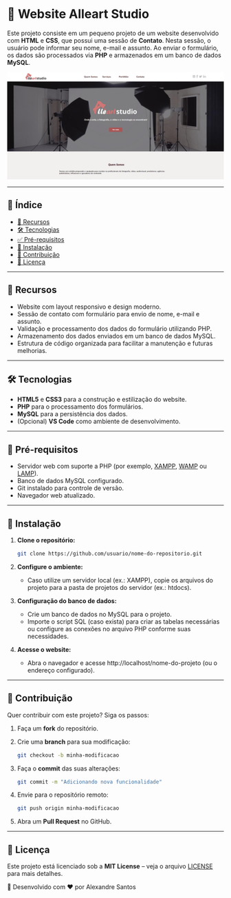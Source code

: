 # 📌 Website Alleart Studio

Este projeto consiste em um pequeno projeto de um website desenvolvido com **HTML** e **CSS**, que possui uma sessão de **Contato**. Nesta sessão, o usuário pode informar seu nome, e-mail e assunto. Ao enviar o formulário, os dados são processados via **PHP** e armazenados em um banco de dados **MySQL**.

<img src = "https://github.com/allesantos/allesantos/blob/main/imagens/Alleart-Studio.png">

---

## 📌 Índice
- [🚀 Recursos](#-recursos)
- [🛠 Tecnologias](#-tecnologias)
- [✅ Pré-requisitos](#-pré-requisitos)
- [💾 Instalação](#-instalação)
- [🤝 Contribuição](#-contribuição)
- [📄 Licença](#-licença)

---

## 🚀 Recursos

- Website com layout responsivo e design moderno.
- Sessão de contato com formulário para envio de nome, e-mail e assunto.
- Validação e processamento dos dados do formulário utilizando PHP.
- Armazenamento dos dados enviados em um banco de dados MySQL.
- Estrutura de código organizada para facilitar a manutenção e futuras melhorias.

---

## 🛠 Tecnologias

- **HTML5** e **CSS3** para a construção e estilização do website.
- **PHP** para o processamento dos formulários.
- **MySQL** para a persistência dos dados.
- (Opcional) **VS Code** como ambiente de desenvolvimento.

---

## 📌 Pré-requisitos

- Servidor web com suporte a PHP (por exemplo, [XAMPP](https://www.apachefriends.org/pt_br/index.html), [WAMP](https://www.wampserver.com/) ou [LAMP](https://ubuntu.com/tutorials/install-and-configure-apache#1-overview)).
- Banco de dados MySQL configurado.
- Git instalado para controle de versão.
- Navegador web atualizado.

---

## 🔧 Instalação

1. **Clone o repositório:**

   ```bash
   git clone https://github.com/usuario/nome-do-repositorio.git

2. **Configure o ambiente:**

   - Caso utilize um servidor local (ex.: XAMPP), copie os arquivos do projeto para a pasta de projetos do servidor (ex.: htdocs).

3. **Configuração do banco de dados:**

   - Crie um banco de dados no MySQL para o projeto.
   - Importe o script SQL (caso exista) para criar as tabelas necessárias ou configure as conexões no arquivo PHP conforme suas necessidades.

4. **Acesse o website:**
   
   - Abra o navegador e acesse http://localhost/nome-do-projeto (ou o endereço configurado).
   
---

## 🤝 Contribuição
Quer contribuir com este projeto? Siga os passos:
1. Faça um **fork** do repositório.
2. Crie uma **branch** para sua modificação:
   
   ```sh
   git checkout -b minha-modificacao
   ```
   
4. Faça o **commit** das suas alterações:
   
   ```sh
   git commit -m "Adicionando nova funcionalidade"
   ```
   
6. Envie para o repositório remoto:
   
   ```sh
   git push origin minha-modificacao
   ```
   
8. Abra um **Pull Request** no GitHub.

---

## 📜 Licença
Este projeto está licenciado sob a **MIT License** – veja o arquivo [LICENSE](LICENSE) para mais detalhes.

📌 Desenvolvido com ❤️ por Alexandre Santos
